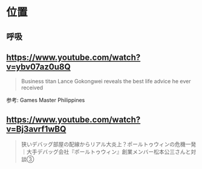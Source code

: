 # 位置

## 呼吸

## https://www.youtube.com/watch?v=ybv07az0u8Q

> Business titan Lance Gokongwei reveals the best life advice he ever received

参考: Games Master Philippines

## https://www.youtube.com/watch?v=Bj3avrf1wBQ

> 狭いデバッグ部屋の配線からリアル大炎上？ポールトゥウィンの危機一発｜大手デバッグ会社『ポールトゥウィン』創業メンバー松本公三さんと対談③
